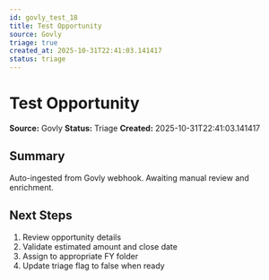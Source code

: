 ```yaml
---
id: govly_test_18
title: Test Opportunity
source: Govly
triage: true
created_at: 2025-10-31T22:41:03.141417
status: triage
---
```


# Test Opportunity

**Source:** Govly
**Status:** Triage
**Created:** 2025-10-31T22:41:03.141417

## Summary

Auto-ingested from Govly webhook. Awaiting manual review and enrichment.

## Next Steps

1. Review opportunity details
2. Validate estimated amount and close date
3. Assign to appropriate FY folder
4. Update triage flag to false when ready
